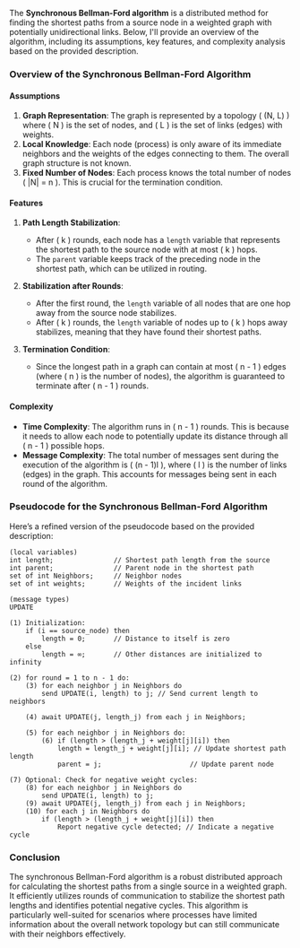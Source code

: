 The **Synchronous Bellman-Ford algorithm** is a distributed method for finding the shortest paths from a source node in a weighted graph with potentially unidirectional links. Below, I'll provide an overview of the algorithm, including its assumptions, key features, and complexity analysis based on the provided description.

### Overview of the Synchronous Bellman-Ford Algorithm

#### Assumptions
1. **Graph Representation**: The graph is represented by a topology \( (N, L) \) where \( N \) is the set of nodes, and \( L \) is the set of links (edges) with weights.
2. **Local Knowledge**: Each node (process) is only aware of its immediate neighbors and the weights of the edges connecting to them. The overall graph structure is not known.
3. **Fixed Number of Nodes**: Each process knows the total number of nodes \( |N| = n \). This is crucial for the termination condition.

#### Features
1. **Path Length Stabilization**:
   - After \( k \) rounds, each node has a `length` variable that represents the shortest path to the source node with at most \( k \) hops. 
   - The `parent` variable keeps track of the preceding node in the shortest path, which can be utilized in routing.

2. **Stabilization after Rounds**:
   - After the first round, the `length` variable of all nodes that are one hop away from the source node stabilizes. 
   - After \( k \) rounds, the `length` variable of nodes up to \( k \) hops away stabilizes, meaning that they have found their shortest paths.

3. **Termination Condition**:
   - Since the longest path in a graph can contain at most \( n - 1 \) edges (where \( n \) is the number of nodes), the algorithm is guaranteed to terminate after \( n - 1 \) rounds.

#### Complexity
- **Time Complexity**: The algorithm runs in \( n - 1 \) rounds. This is because it needs to allow each node to potentially update its distance through all \( n - 1 \) possible hops.
- **Message Complexity**: The total number of messages sent during the execution of the algorithm is \( (n - 1)l \), where \( l \) is the number of links (edges) in the graph. This accounts for messages being sent in each round of the algorithm.

### Pseudocode for the Synchronous Bellman-Ford Algorithm

Here’s a refined version of the pseudocode based on the provided description:

```plaintext
(local variables)
int length;               // Shortest path length from the source
int parent;               // Parent node in the shortest path
set of int Neighbors;     // Neighbor nodes
set of int weights;       // Weights of the incident links

(message types)
UPDATE

(1) Initialization:
    if (i == source_node) then
        length = 0;       // Distance to itself is zero
    else
        length = ∞;       // Other distances are initialized to infinity

(2) for round = 1 to n - 1 do:
    (3) for each neighbor j in Neighbors do
        send UPDATE(i, length) to j; // Send current length to neighbors

    (4) await UPDATE(j, length_j) from each j in Neighbors;

    (5) for each neighbor j in Neighbors do:
        (6) if (length > (length_j + weight[j][i]) then
            length = length_j + weight[j][i]; // Update shortest path length
            parent = j;                      // Update parent node

(7) Optional: Check for negative weight cycles:
    (8) for each neighbor j in Neighbors do
        send UPDATE(i, length) to j;
    (9) await UPDATE(j, length_j) from each j in Neighbors;
    (10) for each j in Neighbors do
        if (length > (length_j + weight[j][i]) then
            Report negative cycle detected; // Indicate a negative cycle
```

### Conclusion
The synchronous Bellman-Ford algorithm is a robust distributed approach for calculating the shortest paths from a single source in a weighted graph. It efficiently utilizes rounds of communication to stabilize the shortest path lengths and identifies potential negative cycles. This algorithm is particularly well-suited for scenarios where processes have limited information about the overall network topology but can still communicate with their neighbors effectively.
